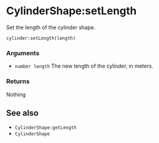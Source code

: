 <!--
category: reference
-->

CylinderShape:setLength
===

Set the length of the cylinder shape.

    cylinder:setLength(length)

### Arguments

- `number length` The new length of the cylinder, in meters.

### Returns

Nothing

See also
---

- `CylinderShape:getLength`
- `CylinderShape`
